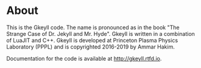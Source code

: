 # About

This is the Gkeyll code. The name is pronounced as in the book "The
Strange Case of Dr. Jekyll and Mr. Hyde". Gkeyll is written in a
combination of LuaJIT and C++.  Gkeyll is developed at Princeton Plasma
Physics Laboratory (PPPL) and is copyrighted 2016-2019 by Ammar Hakim.

Documentation for the code is available at http://gkeyll.rtfd.io.